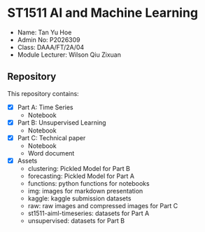 # ST1511 AI and Machine Learning

- Name: Tan Yu Hoe
- Admin No: P2026309
- Class: DAAA/FT/2A/04
- Module Lecturer: Wilson Qiu Zixuan

## Repository

This repository contains:

- [x] Part A: Time Series
  - Notebook
- [x] Part B: Unsupervised Learning
  - Notebook
- [x] Part C: Technical paper
  - Notebook
  - Word document
- [x] Assets
  - clustering: Pickled Model for Part B
  - forecasting: Pickled Model for Part A
  - functions: python functions for notebooks
  - img: images for markdown presentation
  - kaggle: kaggle submission datasets
  - raw: raw images and compressed images for Part C
  - st1511-aiml-timeseries: datasets for Part A
  - unsupervised: datasets for Part B
